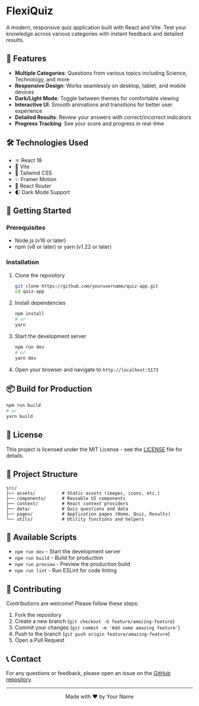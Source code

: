 # FlexiQuiz

A modern, responsive quiz application built with React and Vite. Test your knowledge across various categories with instant feedback and detailed results.

## 🚀 Features

- **Multiple Categories**: Questions from various topics including Science, Technology, and more
- **Responsive Design**: Works seamlessly on desktop, tablet, and mobile devices
- **Dark/Light Mode**: Toggle between themes for comfortable viewing
- **Interactive UI**: Smooth animations and transitions for better user experience
- **Detailed Results**: Review your answers with correct/incorrect indicators
- **Progress Tracking**: See your score and progress in real-time

## 🛠️ Technologies Used

- ⚛️ React 18
- 🚀 Vite
- 🎨 Tailwind CSS
- ✨ Framer Motion
- 🔄 React Router
- 🌓 Dark Mode Support

## 🚀 Getting Started

### Prerequisites

- Node.js (v16 or later)
- npm (v8 or later) or yarn (v1.22 or later)

### Installation

1. Clone the repository
   ```bash
   git clone https://github.com/yourusername/quiz-app.git
   cd quiz-app
   ```

2. Install dependencies
   ```bash
   npm install
   # or
   yarn
   ```

3. Start the development server
   ```bash
   npm run dev
   # or
   yarn dev
   ```

4. Open your browser and navigate to `http://localhost:5173`

## 📦 Build for Production

```bash
npm run build
# or
yarn build
```

## 📝 License

This project is licensed under the MIT License - see the [LICENSE](LICENSE) file for details.

## 📂 Project Structure

```
src/
├── assets/          # Static assets (images, icons, etc.)
├── components/      # Reusable UI components
├── context/         # React context providers
├── data/            # Quiz questions and data
├── pages/           # Application pages (Home, Quiz, Results)
└── utils/           # Utility functions and helpers
```

## 📜 Available Scripts

- `npm run dev` - Start the development server
- `npm run build` - Build for production
- `npm run preview` - Preview the production build
- `npm run lint` - Run ESLint for code linting

## 🤝 Contributing

Contributions are welcome! Please follow these steps:

1. Fork the repository
2. Create a new branch (`git checkout -b feature/amazing-feature`)
3. Commit your changes (`git commit -m 'Add some amazing feature'`)
4. Push to the branch (`git push origin feature/amazing-feature`)
5. Open a Pull Request

## 📞 Contact

For any questions or feedback, please open an issue on the [GitHub repository](https://github.com/yourusername/quiz-app).

---

<div align="center">
  Made with ❤️ by Your Name
</div>
